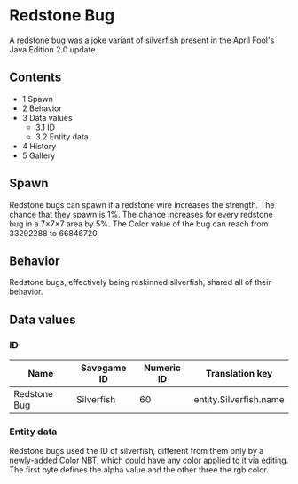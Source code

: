 # Redstone Bug
A redstone bug was a joke variant of silverfish present in the April Fool's Java Edition 2.0 update.

## Contents
- 1 Spawn
- 2 Behavior
- 3 Data values
	- 3.1 ID
	- 3.2 Entity data
- 4 History
- 5 Gallery

## Spawn
Redstone bugs can spawn if a redstone wire increases the strength. The chance that they spawn is 1%. The chance increases for every redstone bug in a 7×7×7 area by 5%. The Color value of the bug can reach from 33292288 to 66846720.

## Behavior
Redstone bugs, effectively being reskinned silverfish, shared all of their behavior.

## Data values
### ID
| Name         | Savegame ID | Numeric ID | Translation key        |
|--------------|-------------|------------|------------------------|
| Redstone Bug | Silverfish  | 60         | entity.Silverfish.name |

### Entity data
Redstone bugs used the ID of silverfish, different from them only by a newly-added Color NBT, which could have any color applied to it via editing. The first byte defines the alpha value and the other three the rgb color.

